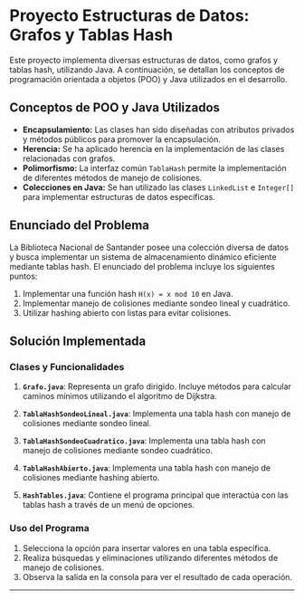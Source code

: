 # Proyecto Estructuras de Datos: Grafos y Tablas Hash

Este proyecto implementa diversas estructuras de datos, como grafos y tablas hash, utilizando Java. A continuación, se detallan los conceptos de programación orientada a objetos (POO) y Java utilizados en el desarrollo.

## Conceptos de POO y Java Utilizados

- **Encapsulamiento:** Las clases han sido diseñadas con atributos privados y métodos públicos para promover la encapsulación.
- **Herencia:** Se ha aplicado herencia en la implementación de las clases relacionadas con grafos.
- **Polimorfismo:** La interfaz común `TablaHash` permite la implementación de diferentes métodos de manejo de colisiones.
- **Colecciones en Java:** Se han utilizado las clases `LinkedList` e `Integer[]` para implementar estructuras de datos específicas.

## Enunciado del Problema

La Biblioteca Nacional de Santander posee una colección diversa de datos y busca implementar un sistema de almacenamiento dinámico eficiente mediante tablas hash. El enunciado del problema incluye los siguientes puntos:

1. Implementar una función hash `H(x) = x mod 10` en Java.
2. Implementar manejo de colisiones mediante sondeo lineal y cuadrático.
3. Utilizar hashing abierto con listas para evitar colisiones.

## Solución Implementada

### Clases y Funcionalidades

1. **`Grafo.java`**: Representa un grafo dirigido. Incluye métodos para calcular caminos mínimos utilizando el algoritmo de Dijkstra.

2. **`TablaHashSondeoLineal.java`**: Implementa una tabla hash con manejo de colisiones mediante sondeo lineal.

3. **`TablaHashSondeoCuadratico.java`**: Implementa una tabla hash con manejo de colisiones mediante sondeo cuadrático.

4. **`TablaHashAbierto.java`**: Implementa una tabla hash con manejo de colisiones mediante hashing abierto.

5. **`HashTables.java`**: Contiene el programa principal que interactúa con las tablas hash a través de un menú de opciones.

### Uso del Programa

1. Selecciona la opción para insertar valores en una tabla específica.
2. Realiza búsquedas y eliminaciones utilizando diferentes métodos de manejo de colisiones.
3. Observa la salida en la consola para ver el resultado de cada operación.

---
